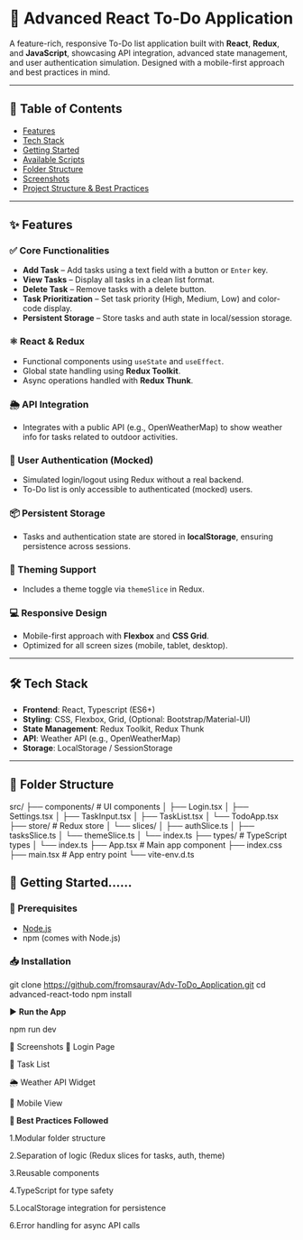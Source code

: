 # 📝 Advanced React To-Do Application

A feature-rich, responsive To-Do list application built with **React**, **Redux**, and **JavaScript**, showcasing API integration, advanced state management, and user authentication simulation. Designed with a mobile-first approach and best practices in mind.

---

## 📌 Table of Contents

- [Features](#features)
- [Tech Stack](#tech-stack)
- [Getting Started](#getting-started)
- [Available Scripts](#available-scripts)
- [Folder Structure](#folder-structure)
- [Screenshots](#screenshots)
- [Project Structure & Best Practices](#project-structure--best-practices)

---

## ✨ Features

### ✅ Core Functionalities
- **Add Task** – Add tasks using a text field with a button or `Enter` key.
- **View Tasks** – Display all tasks in a clean list format.
- **Delete Task** – Remove tasks with a delete button.
- **Task Prioritization** – Set task priority (High, Medium, Low) and color-code display.
- **Persistent Storage** – Store tasks and auth state in local/session storage.

### ⚛️ React & Redux
- Functional components using `useState` and `useEffect`.
- Global state handling using **Redux Toolkit**.
- Async operations handled with **Redux Thunk**.

### 🌦️ API Integration
- Integrates with a public API (e.g., OpenWeatherMap) to show weather info for tasks related to outdoor activities.

### 🔐 User Authentication (Mocked)
- Simulated login/logout using Redux without a real backend.
- To-Do list is only accessible to authenticated (mocked) users.

### 📦 Persistent Storage
- Tasks and authentication state are stored in **localStorage**, ensuring persistence across sessions.

### 🎨 Theming Support
- Includes a theme toggle via `themeSlice` in Redux.

### 💻 Responsive Design
- Mobile-first approach with **Flexbox** and **CSS Grid**.
- Optimized for all screen sizes (mobile, tablet, desktop).

---

## 🛠️ Tech Stack

- **Frontend**: React, Typescript (ES6+)
- **Styling**: CSS, Flexbox, Grid, (Optional: Bootstrap/Material-UI)
- **State Management**: Redux Toolkit, Redux Thunk
- **API**: Weather API (e.g., OpenWeatherMap)
- **Storage**: LocalStorage / SessionStorage

---


## 🧱 Folder Structure

src/
├── components/             # UI components
│   ├── Login.tsx
│   ├── Settings.tsx
│   ├── TaskInput.tsx
│   ├── TaskList.tsx
│   └── TodoApp.tsx
├── store/                  # Redux store
│   └── slices/
│       ├── authSlice.ts
│       ├── tasksSlice.ts
│       └── themeSlice.ts
│   └── index.ts
├── types/                  # TypeScript types
│   └── index.ts
├── App.tsx                 # Main app component
├── index.css
├── main.tsx                # App entry point
└── vite-env.d.ts



## 🚀 Getting Started......

### 🔧 Prerequisites

- [Node.js](https://nodejs.org/)
- npm (comes with Node.js)

### 📥 Installation

git clone https://github.com/fromsaurav/Adv-ToDo_Application.git
cd advanced-react-todo
npm install

▶️ **Run the App**

npm run dev

📸 Screenshots
🔐 Login Page

📝 Task List

🌦 Weather API Widget

📱 Mobile View

**🧠 Best Practices Followed**

1.Modular folder structure

2.Separation of logic (Redux slices for tasks, auth, theme)

3.Reusable components

4.TypeScript for type safety

5.LocalStorage integration for persistence

6.Error handling for async API calls

